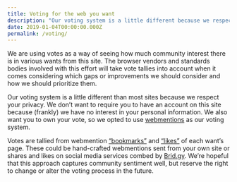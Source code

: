 ```yaml
---
title: Voting for the web you want
description: "Our voting system is a little different because we respect your privacy."
date: 2019-01-04T00:00:00.000Z
permalink: /voting/
---
```


We are using votes as a way of seeing how much community interest there is in various wants from this site. The browser vendors and standards bodies involved with this effort will take vote tallies into account when it comes considering which gaps or improvements we should consider and how we should prioritize them.

Our voting system is a little different than most sites because we respect your privacy. We don’t want to require you to have an account on this site because (frankly) we have no interest in your personal information. We also want you to own your vote, so we opted to use [webmentions](https://indieweb.org/Webmention) as our voting system.

Votes are tallied from webmention [“bookmarks”](https://indieweb.org/bookmark) and [“likes”](https://indieweb.org/like) of each want’s page. These could be hand-crafted webmentions sent from your own site or shares and likes on social media services combed by [Brid.gy](https://brid.gy/). We’re hopeful that this approach captures community sentiment well, but reserve the right to change or alter the voting process in the future.
